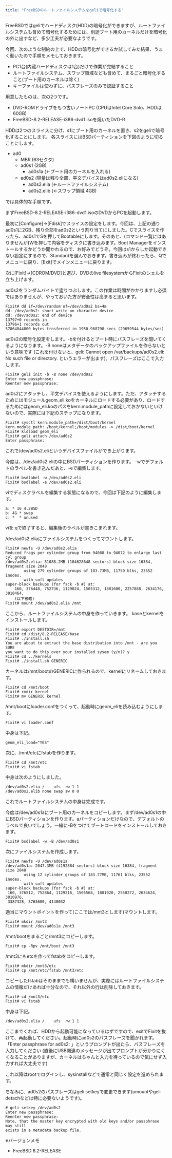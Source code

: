 ```yaml
---
title: "FreeBSDのルートファイルシステムをgeliで暗号化する"
---
```


FreeBSDではgeliでハードディスク(HDD)の暗号化ができますが、ルートファイルシステムも含めて暗号化するためには、別途ブート用のカーネルだけを暗号化の外に出すなど、多少工夫が必要なようです。

今回、次のような制約の上で、HDDの暗号化ができるか試してみた結果、うまく動いたので手順をメモしておきます。

- PC1台(内蔵ハードディスクは1台)だけで作業が完結すること
- ルートファイルシステム、スワップ領域なども含めて、まるごと暗号化すること(ブート用のカーネルは除く)
- キーファイルは使わずに、パスフレーズのみで認証すること

用意したものは、次の2つです。

- DVD-ROMドライブをもつ古いノートPC (CPUはIntel Core Solo、HDDは60GB)
- FreeBSD-8.2-RELEASE-i386-dvd1.isoを焼いたDVD-R

HDDは2つのスライスに分け、s1にブート用のカーネルを置き、s2をgeliで暗号化することにします。
各スライスにはBSDパーティションを下図のように切ることにします。

- ad0
  - MBR (63セクタ)
  - ad0s1 (2GB)
    - ad0s1a (←ブート用のカーネルを入れる)
  - ad0s2 (容量は残り全部、平文デバイスはad0s2.eliになる)
    - ad0s2.elia (←ルートファイルシステム)
    - ad0s2.elib (←スワップ領域 4GB)

では具体的な手順です。

まずFreeBSD-8.2-RELEASE-i386-dvd1.isoのDVDからPCを起動します。

最初に[Configure]→[Fdisk]でスライスの設定をします。今回は、上記の通りad0s1に2GB、残り全部をad0s2という割り当てにしました。Cでスライスを作ったら、ad0s1でSを押してBootableにします。そのあと、(コマンド一覧にはありませんが)Wを押して内容をディスクに書き込みます。Boot Managerをインストールするかどうか聞かれるので、お好みでどうぞ。今回はs1からしか起動できない設定にするので、Standardを選んでおきます。書き込みが終わったら、Qでメニューに戻り、[Exit]でメインメニューに戻ります。

次に[Fixit]→[CDROM/DVD]と選び、DVDのlive filesystemからFixitのシェルを立ち上げます。

ad0s2をランダムバイトで塗りつぶします。この作業は時間がかかりますし必須ではありませんが、やっておいた方が安全性は高まると思います。

```console
Fixit# dd if=/dev/random of=/dev/ad0s2 bs=4m
dd: /dev/ad0s2: short write on character device
dd: /dev/ad0s2: end of device
13797+0 records in
13796+1 records out
57864844800 bytes trnsferred in 1950.968798 secs (29659544 bytes/sec)
```

ad0s2の暗号化設定をします。-bを付けるとブート時にパスフレーズを聞いてくるようになります。-B noneはメタデータのバックアップファイルを作らないという意味です (これを付けないと、geli: Cannot open /var/backups/ad0s2.eli: No such file or directory. というエラーが出ます)。パスフレーズはここで入力します。

```console
Fixit# geli init -b -B none /dev/ad0s2
Enter new passphrase:
Reenter new passphrase:
```

ad0s2にアタッチし、平文デバイスを使えるようにします。ただ、アタッチするためにはモジュールgeom_eli.koをカーネルにロードする必要があり、ロードするためにはgeom_eli.koのパスをkern.module_pathに設定しておかないといけないので、実際には下記のステップになります。

```console
Fixit# sysctl kern.module_path=/dist/boot/kernel
kern.module_path: /boot/kernel;/boot/modules -> /dist/boot/kernel
Fixit# kldload geom_eli
Fixit# geli attach /dev/ad0s2
Enter passphrase:
```

これで/dev/ad0s2.eliというデバイスファイルができ上がります。

今度は、/dev/ad0s2.eliの中にBSDパーティションを作ります。
-wでデフォルトのラベルを書き込んだあと、-eで編集します。

```console
Fixit# bsdlabel -w /dev/ad0s2.eli
Fixit# bsdlabel -e /dev/ad0s2.eli
```

viでディスクラベルを編集する状態になるので、今回は下記のように編集します。

```plaintext
a: * 16 4.2BSD
b: 4G * swap
c: *  * unused
```

viを:qで終了すると、編集後のラベルが書きこまれます。

/dev/ad0s2.eliaにファイルシステムをつくってマウントします。

```console
Fixit# newfs -U /dev/ad0s2.elia
Reduced frags per cylinder group from 94088 to 94072 to enlarge last cyl group
/dev/ad0s2.elia: 51088.2MB (104628648 sectors) block size 16384, fragment size 2048
        using 279 cylinder groups of 183.73MB, 11759 blks, 23552 inodes.
        with soft updates
super-block backups (for fsck -b #) at:
    160, 376448, 752736, 1129024, 1505312, 1881600, 2257888, 2634176, 3010464,
    (以下省略)
Fixit# mount /dev/ad0s2.elia /mnt
```

ここから、ルートファイルシステムの中身を作っていきます。
baseとkernelをインストールします。

```console
Fixit# export DESTDIR=/mnt
Fixit# cd /dist/8.2-RELEASE/base
Fixit# ./install.sh
You are about to extract the base distribution into /mnt - are you SURE
you want to do this over your installed sysem (y/n)? y
Fixit# cd ../kernels
Fixit# ./install.sh GENERIC
```

カーネルは/mnt/bootのGENERICに作られるので、kernelにリネームしておきます。

```console
Fixit# cd /mnt/boot
Fixit# rmdir kernel
Fixit# mv GENERIC kernel
```

/mnt/bootにloader.confをつくって、起動時にgeom_eliを読み込むようにします。

```console
Fixit# vi loader.conf
```

中身は下記。

```shell
geom_eli_load="YES"
```

次に、/mnt/etcにfstabを作ります。

```console
Fixit# cd /mnt/etc
Fixit# vi fstab
```

中身は次のようにしました。

```plaintext
/dev/ad0s2.elia /    ufs  rw 1 1
/dev/ad0s2.elib none swap sw 0 0
```

これでルートファイルシステムの中身は完成です。

今度は/dev/ad0s1aにブート用のカーネルをコピーします。まず/dev/ad0s1の中にBSDパーティションを作ります。aパーティションだけなので、デフォルトのラベルで良いでしょう。一緒に-Bをつけてブートコードをインストールしておきます。

```console
Fixit# bsdlabel -w -B /dev/ad0s1
```

次にファイルシステムを作成します。

```console
Fixit# newfs -U /dev/ad0s1a
/dev/ad0s1a: 2047.3MB (4192884 sectors) block size 16384, fragment size 2048
        using 12 cylinder groups of 183.77MB, 11761 blks, 23552 inodes.
        with soft updates
super-block backups (for fsck -b #) at:
 160, 376512, 752864, 1129216, 1505568, 1881920, 2558272, 2634624, 3010976,
 3387328, 3763680, 4140032
```

適当にマウントポイントを作って(ここでは/mnt3とします)マウントします。

```console
Fixit# mkdir /mnt3
Fixit# mount /dev/ad0s1a /mnt3
```

/mnt/bootをまるごと/mnt3にコピーします。

```console
Fixit# cp -Rpv /mnt/boot /mnt3
```

/mnt3にもetcを作ってfstabをコピーします。

```console
Fixit# mkdir /mnt3/etc
Fixit# cp /mnt/etc/fstab /mnt3/etc
```

コピーしたfstabはそのままでも構いませんが、実際にはルートファイルシステムの情報だけあれば十分なので、それ以外の行は削除しておきます。

```console
Fixit# cd /mnt3/etc
Fixit# vi fstab
```

中身は下記。

```plaintext
/dev/ad0s2.elia /    ufs  rw 1 1
```

ここまでくれば、HDDから起動可能になっているはずですので、exitでFixitを抜けて、再起動してください。起動時にad0s2のパスフレーズを聞かれます。「Enter passphrase for ad0s2: 」というプロンプトが出たら、パスフレーズを入力してください (直後にUSB関連のメッセージが出てプロンプトが分かりにくくなることがありますが、カーネルはちゃんと入力を待っているので気にせず入力すれば大丈夫です)

これ以降はrootでログインし、sysinstallなどで通常と同じく設定を進められます。

ちなみに、ad0s2のパスフレーズはgeli setkeyで変更できます(umountやgeli detachなどは特に必要ないようです)。

```console
# geli setkey /dev/ad0s2
Enter new passphrase:
Reenter new passphrase:
Note, that the master key encrypted with old keys and/or passphrase may still
exists in a metadata backup file.
```

※バージョンメモ

- FreeBSD 8.2-RELEASE
